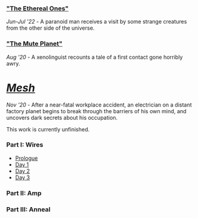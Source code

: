 ### ["The Ethereal Ones"](/The%20Ethereal%20Ones.md)
*Jun-Jul '22* - A paranoid man receives a visit by some strange creatures from the other side of the universe.

### ["The Mute Planet"](/The%20Mute%20Planet.md)
*Aug '20* - A xenolinguist recounts a tale of a first contact gone horribly awry.

# [*Mesh*](/mesh/)
*Nov '20* - After a near-fatal workplace accident, an electrician on a distant factory planet begins to break through the barriers of his own mind, and uncovers dark secrets about his occupation.

This work is currently unfinished.

### Part I: Wires
- [Prologue](/mesh/mesh_0.md)
- [Day 1](/mesh/mesh_1.md)
- [Day 2](/mesh/mesh_2.md)
- [Day 3](/mesh/mesh_3.md)
### Part II: Amp
### Part III: Anneal
